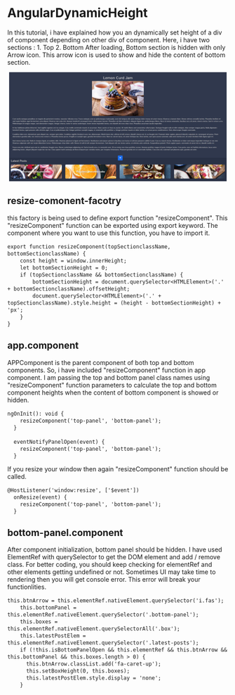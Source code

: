 # AngularDynamicHeight
In this tutorial, i have explained how you an dynamically set height of a div of component depending on other div of component.
Here, i have two sections : 1. Top 2. Bottom
After loading, Bottom section is hidden with only Arrow icon. This arrow icon is used to show and hide the content of bottom section.

![Dynamic Height](download.png)

## resize-comonent-facotry
this factory is being used to define export function "resizeComponent". This "resizeComponent" function can be exported using export keyword. 
The component where you want to use this function, you have to import it.

```
export function resizeComponent(topSectionclassName, bottomSectionclassName) {
    const height = window.innerHeight;
    let bottomSectionHeight = 0;
    if (topSectionclassName && bottomSectionclassName) {
        bottomSectionHeight = document.querySelector<HTMLElement>('.' + bottomSectionclassName).offsetHeight;
        document.querySelector<HTMLElement>('.' + topSectionclassName).style.height = (height - bottomSectionHeight) + 'px';
    }
}
```

## app.component
APPComponent is the parent component of both top and bottom components. So, i have included "resizeComponent" function in app component. 
I am passing the top and bottom panel class names using "resizeComponent" function parameters to calculate the top and bottom component
heights when the content of bottom component is showed or hidden.

```
ngOnInit(): void {
    resizeComponent('top-panel', 'bottom-panel');
  }

  eventNotifyPanelOpen(event) {
    resizeComponent('top-panel', 'bottom-panel');
  }
```

If you resize your window then again "resizeComponent" function should be called.
```
@HostListener('window:resize', ['$event'])
  onResize(event) {
    resizeComponent('top-panel', 'bottom-panel');
  }
```

## bottom-panel.component
After component initialization, bottom panel should be hidden. I have used ElementRef with querySelector to get the DOM element
and add / remove class. 
For better coding, you should keep checking for elementRef and other elements getting undefined or not. Sometimes UI may take time
to rendering then you will get console error. This error will break your functionlities.

```
this.btnArrow = this.elementRef.nativeElement.querySelector('i.fas');
    this.bottomPanel = this.elementRef.nativeElement.querySelector('.bottom-panel');
    this.boxes = this.elementRef.nativeElement.querySelectorAll('.box');
    this.latestPostElem = this.elementRef.nativeElement.querySelector('.latest-posts');
    if (!this.isBottomPanelOpen && this.elementRef && this.btnArrow && this.bottomPanel && this.boxes.length > 0) {
      this.btnArrow.classList.add('fa-caret-up');
      this.setBoxHeight(0, this.boxes);
      this.latestPostElem.style.display = 'none';
    }
```


